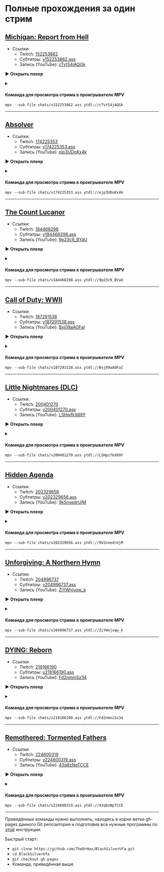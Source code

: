 <!-- jQuery -->
<script src="https://code.jquery.com/jquery-3.2.1.min.js"></script>
<!-- video.js -->
<link href="https://cdnjs.cloudflare.com/ajax/libs/video.js/6.3.3/video-js.css" rel="stylesheet">
<script src="https://cdnjs.cloudflare.com/ajax/libs/video.js/6.3.3/video.js"></script>
<!-- videojs-youtube -->
<script src="https://cdnjs.cloudflare.com/ajax/libs/videojs-youtube/2.4.1/Youtube.js"></script>
<!-- libjass -->
<link href="https://cdn.jsdelivr.net/npm/libjass@0.11.0/libjass.css" rel="stylesheet">
<script src="https://cdn.jsdelivr.net/npm/libjass@0.11.0/libjass.js"></script>
<!-- videojs-ass -->
<link href="https://cdn.jsdelivr.net/npm/videojs-ass@0.8.0/src/videojs.ass.css" rel="stylesheet">
<script src="https://cdn.jsdelivr.net/npm/videojs-ass@0.8.0/src/videojs.ass.js"></script>
<!-- videojs-resolution-switcher -->
<script src="https://cdn.jsdelivr.net/npm/videojs-resolution-switcher@0.4.2/lib/videojs-resolution-switcher.min.js"></script>

<style>
  .main-content {
    padding: 2rem;
    max-width: 72rem;
  }
</style>

# Полные прохождения за один стрим
 
<h2 id="152253862">
  <a id="0" href="#152253862">Michigan: Report from Hell</a>
</h2>

* Ссылки:
  * Twitch: [152253862](https://www.twitch.tv/videos/152253862)
  * Субтитры: [v152253862.ass](../chats/v152253862.ass)
  * Запись (YouTube): [cTvtS4jAQGk](https://www.youtube.com/watch?v=cTvtS4jAQGk)


<a onclick="return openPlayer0()" id="button-0">**▶ Открыть плеер**</a>

<script>
  var player0;
  function openPlayer0() {
    player0 = videojs("player-0", {
      controls: true, nativeControlsForTouch: false,
      width: 640, height: 360, fluid: true,
      plugins: {
        ass: {
          src: ["../chats/v152253862.ass"],
          delay: -0.1,
        },
        videoJsResolutionSwitcher: {
          default: 'high',
          dynamicLabel: true
        }
      },
      techOrder: ["youtube"],
      sources: [{
        "type": "video/youtube",
        "src": "https://www.youtube.com/watch?v=cTvtS4jAQGk"
      }]
    });
    document.getElementById("spoiler-0").click();
    document.getElementById("button-0").remove();
    return false;
  }
</script>

<details>
  <summary id="spoiler-0"></summary>

  <div class="player-wrapper" style="margin-top: 32px">
    <video id="player-0" class="video-js vjs-default-skin vjs-big-play-centered" />
  </div>
</details>

<script>
if (window.location.hash) {
  var id = window.location.hash.replace('#', '');
  if (id == "0" || id == "152253862")
    openPlayer0();
}
</script> 

#### Команда для просмотра стрима в проигрывателе MPV

```
mpv --sub-file chats/v152253862.ass ytdl://cTvtS4jAQGk
```

---- 
 
<h2 id="174225353">
  <a id="1" href="#174225353">Absolver</a>
</h2>

* Ссылки:
  * Twitch: [174225353](https://www.twitch.tv/videos/174225353)
  * Субтитры: [v174225353.ass](../chats/v174225353.ass)
  * Запись (YouTube): [ejp3UDoKx4k](https://www.youtube.com/watch?v=ejp3UDoKx4k)


<a onclick="return openPlayer1()" id="button-1">**▶ Открыть плеер**</a>

<script>
  var player1;
  function openPlayer1() {
    player1 = videojs("player-1", {
      controls: true, nativeControlsForTouch: false,
      width: 640, height: 360, fluid: true,
      plugins: {
        ass: {
          src: ["../chats/v174225353.ass"],
          delay: -0.1,
        },
        videoJsResolutionSwitcher: {
          default: 'high',
          dynamicLabel: true
        }
      },
      techOrder: ["youtube"],
      sources: [{
        "type": "video/youtube",
        "src": "https://www.youtube.com/watch?v=ejp3UDoKx4k"
      }]
    });
    document.getElementById("spoiler-1").click();
    document.getElementById("button-1").remove();
    return false;
  }
</script>

<details>
  <summary id="spoiler-1"></summary>

  <div class="player-wrapper" style="margin-top: 32px">
    <video id="player-1" class="video-js vjs-default-skin vjs-big-play-centered" />
  </div>
</details>

<script>
if (window.location.hash) {
  var id = window.location.hash.replace('#', '');
  if (id == "1" || id == "174225353")
    openPlayer1();
}
</script> 

#### Команда для просмотра стрима в проигрывателе MPV

```
mpv --sub-file chats/v174225353.ass ytdl://ejp3UDoKx4k
```

---- 
 
<h2 id="184468298">
  <a id="2" href="#184468298">The Count Lucanor</a>
</h2>

* Ссылки:
  * Twitch: [184468298](https://www.twitch.tv/videos/184468298)
  * Субтитры: [v184468298.ass](../chats/v184468298.ass)
  * Запись (YouTube): [9p23c9_BYaU](https://www.youtube.com/watch?v=9p23c9_BYaU)


<a onclick="return openPlayer2()" id="button-2">**▶ Открыть плеер**</a>

<script>
  var player2;
  function openPlayer2() {
    player2 = videojs("player-2", {
      controls: true, nativeControlsForTouch: false,
      width: 640, height: 360, fluid: true,
      plugins: {
        ass: {
          src: ["../chats/v184468298.ass"],
          delay: -0.1,
        },
        videoJsResolutionSwitcher: {
          default: 'high',
          dynamicLabel: true
        }
      },
      techOrder: ["youtube"],
      sources: [{
        "type": "video/youtube",
        "src": "https://www.youtube.com/watch?v=9p23c9_BYaU"
      }]
    });
    document.getElementById("spoiler-2").click();
    document.getElementById("button-2").remove();
    return false;
  }
</script>

<details>
  <summary id="spoiler-2"></summary>

  <div class="player-wrapper" style="margin-top: 32px">
    <video id="player-2" class="video-js vjs-default-skin vjs-big-play-centered" />
  </div>
</details>

<script>
if (window.location.hash) {
  var id = window.location.hash.replace('#', '');
  if (id == "2" || id == "184468298")
    openPlayer2();
}
</script> 

#### Команда для просмотра стрима в проигрывателе MPV

```
mpv --sub-file chats/v184468298.ass ytdl://9p23c9_BYaU
```

---- 
 
<h2 id="187291538">
  <a id="3" href="#187291538">Call of Duty: WWII</a>
</h2>

* Ссылки:
  * Twitch: [187291538](https://www.twitch.tv/videos/187291538)
  * Субтитры: [v187291538.ass](../chats/v187291538.ass)
  * Запись (YouTube): [Bxj09aAOFaI](https://www.youtube.com/watch?v=Bxj09aAOFaI)


<a onclick="return openPlayer3()" id="button-3">**▶ Открыть плеер**</a>

<script>
  var player3;
  function openPlayer3() {
    player3 = videojs("player-3", {
      controls: true, nativeControlsForTouch: false,
      width: 640, height: 360, fluid: true,
      plugins: {
        ass: {
          src: ["../chats/v187291538.ass"],
          delay: -0.1,
        },
        videoJsResolutionSwitcher: {
          default: 'high',
          dynamicLabel: true
        }
      },
      techOrder: ["youtube"],
      sources: [{
        "type": "video/youtube",
        "src": "https://www.youtube.com/watch?v=Bxj09aAOFaI"
      }]
    });
    document.getElementById("spoiler-3").click();
    document.getElementById("button-3").remove();
    return false;
  }
</script>

<details>
  <summary id="spoiler-3"></summary>

  <div class="player-wrapper" style="margin-top: 32px">
    <video id="player-3" class="video-js vjs-default-skin vjs-big-play-centered" />
  </div>
</details>

<script>
if (window.location.hash) {
  var id = window.location.hash.replace('#', '');
  if (id == "3" || id == "187291538")
    openPlayer3();
}
</script> 

#### Команда для просмотра стрима в проигрывателе MPV

```
mpv --sub-file chats/v187291538.ass ytdl://Bxj09aAOFaI
```

---- 
 
<h2 id="200401270">
  <a id="4" href="#200401270">Little Nightmares (DLC)</a>
</h2>

* Ссылки:
  * Twitch: [200401270](https://www.twitch.tv/videos/200401270)
  * Субтитры: [v200401270.ass](../chats/v200401270.ass)
  * Запись (YouTube): [LSHpifkX69Y](https://www.youtube.com/watch?v=LSHpifkX69Y)


<a onclick="return openPlayer4()" id="button-4">**▶ Открыть плеер**</a>

<script>
  var player4;
  function openPlayer4() {
    player4 = videojs("player-4", {
      controls: true, nativeControlsForTouch: false,
      width: 640, height: 360, fluid: true,
      plugins: {
        ass: {
          src: ["../chats/v200401270.ass"],
          delay: -0.1,
        },
        videoJsResolutionSwitcher: {
          default: 'high',
          dynamicLabel: true
        }
      },
      techOrder: ["youtube"],
      sources: [{
        "type": "video/youtube",
        "src": "https://www.youtube.com/watch?v=LSHpifkX69Y"
      }]
    });
    document.getElementById("spoiler-4").click();
    document.getElementById("button-4").remove();
    return false;
  }
</script>

<details>
  <summary id="spoiler-4"></summary>

  <div class="player-wrapper" style="margin-top: 32px">
    <video id="player-4" class="video-js vjs-default-skin vjs-big-play-centered" />
  </div>
</details>

<script>
if (window.location.hash) {
  var id = window.location.hash.replace('#', '');
  if (id == "4" || id == "200401270")
    openPlayer4();
}
</script> 

#### Команда для просмотра стрима в проигрывателе MPV

```
mpv --sub-file chats/v200401270.ass ytdl://LSHpifkX69Y
```

---- 
 
<h2 id="202329656">
  <a id="5" href="#202329656">Hidden Agenda</a>
</h2>

* Ссылки:
  * Twitch: [202329656](https://www.twitch.tv/videos/202329656)
  * Субтитры: [v202329656.ass](../chats/v202329656.ass)
  * Запись (YouTube): [9kSnxedrUjM](https://www.youtube.com/watch?v=9kSnxedrUjM)


<a onclick="return openPlayer5()" id="button-5">**▶ Открыть плеер**</a>

<script>
  var player5;
  function openPlayer5() {
    player5 = videojs("player-5", {
      controls: true, nativeControlsForTouch: false,
      width: 640, height: 360, fluid: true,
      plugins: {
        ass: {
          src: ["../chats/v202329656.ass"],
          delay: -0.1,
        },
        videoJsResolutionSwitcher: {
          default: 'high',
          dynamicLabel: true
        }
      },
      techOrder: ["youtube"],
      sources: [{
        "type": "video/youtube",
        "src": "https://www.youtube.com/watch?v=9kSnxedrUjM"
      }]
    });
    document.getElementById("spoiler-5").click();
    document.getElementById("button-5").remove();
    return false;
  }
</script>

<details>
  <summary id="spoiler-5"></summary>

  <div class="player-wrapper" style="margin-top: 32px">
    <video id="player-5" class="video-js vjs-default-skin vjs-big-play-centered" />
  </div>
</details>

<script>
if (window.location.hash) {
  var id = window.location.hash.replace('#', '');
  if (id == "5" || id == "202329656")
    openPlayer5();
}
</script> 

#### Команда для просмотра стрима в проигрывателе MPV

```
mpv --sub-file chats/v202329656.ass ytdl://9kSnxedrUjM
```

---- 
 
<h2 id="204996737">
  <a id="6" href="#204996737">Unforgiving: A Northern Hymn</a>
</h2>

* Ссылки:
  * Twitch: [204996737](https://www.twitch.tv/videos/204996737)
  * Субтитры: [v204996737.ass](../chats/v204996737.ass)
  * Запись (YouTube): [ZiYWnjvqw_k](https://www.youtube.com/watch?v=ZiYWnjvqw_k)


<a onclick="return openPlayer6()" id="button-6">**▶ Открыть плеер**</a>

<script>
  var player6;
  function openPlayer6() {
    player6 = videojs("player-6", {
      controls: true, nativeControlsForTouch: false,
      width: 640, height: 360, fluid: true,
      plugins: {
        ass: {
          src: ["../chats/v204996737.ass"],
          delay: -0.1,
        },
        videoJsResolutionSwitcher: {
          default: 'high',
          dynamicLabel: true
        }
      },
      techOrder: ["youtube"],
      sources: [{
        "type": "video/youtube",
        "src": "https://www.youtube.com/watch?v=ZiYWnjvqw_k"
      }]
    });
    document.getElementById("spoiler-6").click();
    document.getElementById("button-6").remove();
    return false;
  }
</script>

<details>
  <summary id="spoiler-6"></summary>

  <div class="player-wrapper" style="margin-top: 32px">
    <video id="player-6" class="video-js vjs-default-skin vjs-big-play-centered" />
  </div>
</details>

<script>
if (window.location.hash) {
  var id = window.location.hash.replace('#', '');
  if (id == "6" || id == "204996737")
    openPlayer6();
}
</script> 

#### Команда для просмотра стрима в проигрывателе MPV

```
mpv --sub-file chats/v204996737.ass ytdl://ZiYWnjvqw_k
```

---- 
 
<h2 id="219166190">
  <a id="7" href="#219166190">DYING: Reborn</a>
</h2>

* Ссылки:
  * Twitch: [219166190](https://www.twitch.tv/videos/219166190)
  * Субтитры: [v219166190.ass](../chats/v219166190.ass)
  * Запись (YouTube): [Fd2nmniSz34](https://www.youtube.com/watch?v=Fd2nmniSz34)


<a onclick="return openPlayer7()" id="button-7">**▶ Открыть плеер**</a>

<script>
  var player7;
  function openPlayer7() {
    player7 = videojs("player-7", {
      controls: true, nativeControlsForTouch: false,
      width: 640, height: 360, fluid: true,
      plugins: {
        ass: {
          src: ["../chats/v219166190.ass"],
          delay: -0.1,
        },
        videoJsResolutionSwitcher: {
          default: 'high',
          dynamicLabel: true
        }
      },
      techOrder: ["youtube"],
      sources: [{
        "type": "video/youtube",
        "src": "https://www.youtube.com/watch?v=Fd2nmniSz34"
      }]
    });
    document.getElementById("spoiler-7").click();
    document.getElementById("button-7").remove();
    return false;
  }
</script>

<details>
  <summary id="spoiler-7"></summary>

  <div class="player-wrapper" style="margin-top: 32px">
    <video id="player-7" class="video-js vjs-default-skin vjs-big-play-centered" />
  </div>
</details>

<script>
if (window.location.hash) {
  var id = window.location.hash.replace('#', '');
  if (id == "7" || id == "219166190")
    openPlayer7();
}
</script> 

#### Команда для просмотра стрима в проигрывателе MPV

```
mpv --sub-file chats/v219166190.ass ytdl://Fd2nmniSz34
```

---- 
 
<h2 id="224600319">
  <a id="8" href="#224600319">Remothered: Tormented Fathers</a>
</h2>

* Ссылки:
  * Twitch: [224600319](https://www.twitch.tv/videos/224600319)
  * Субтитры: [v224600319.ass](../chats/v224600319.ass)
  * Запись (YouTube): [43q8zNpTCCE](https://www.youtube.com/watch?v=43q8zNpTCCE)


<a onclick="return openPlayer8()" id="button-8">**▶ Открыть плеер**</a>

<script>
  var player8;
  function openPlayer8() {
    player8 = videojs("player-8", {
      controls: true, nativeControlsForTouch: false,
      width: 640, height: 360, fluid: true,
      plugins: {
        ass: {
          src: ["../chats/v224600319.ass"],
          delay: -0.1,
        },
        videoJsResolutionSwitcher: {
          default: 'high',
          dynamicLabel: true
        }
      },
      techOrder: ["youtube"],
      sources: [{
        "type": "video/youtube",
        "src": "https://www.youtube.com/watch?v=43q8zNpTCCE"
      }]
    });
    document.getElementById("spoiler-8").click();
    document.getElementById("button-8").remove();
    return false;
  }
</script>

<details>
  <summary id="spoiler-8"></summary>

  <div class="player-wrapper" style="margin-top: 32px">
    <video id="player-8" class="video-js vjs-default-skin vjs-big-play-centered" />
  </div>
</details>

<script>
if (window.location.hash) {
  var id = window.location.hash.replace('#', '');
  if (id == "8" || id == "224600319")
    openPlayer8();
}
</script> 

#### Команда для просмотра стрима в проигрывателе MPV

```
mpv --sub-file chats/v224600319.ass ytdl://43q8zNpTCCE
```

---- 
 
Приведённые команды нужно выполнить, находясь в корне ветки gh-pages данного Git репозитория и подготовив все нужные программы по [этой](../tutorials/watch-online.md) инструкции.

Быстрый старт:
* `git clone https://github.com/TheDrHax/BlackSilverUfa.git`
* `cd BlackSilverUfa`
* `git checkout gh-pages`
* Команда, приведённая выше